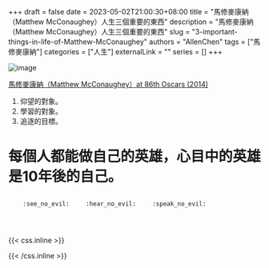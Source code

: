 +++ 
draft = false
date = 2023-05-02T21:00:30+08:00
title = "馬修麥康納（Matthew McConaughey）人生三個重要的東西"
description = "馬修麥康納（Matthew McConaughey）人生三個重要的東西"
slug = "3-important-things-in-life-of-Matthew-McConaughey"
authors = "AllenChen"
tags = ["馬修麥康納"]
categories = ["人生"]
externalLink = ""
series = []
+++

![image](/images/post/A-rabbit-with-big-blue-eyes-winning-the-Best-Actor-award-at-Oscar-award-with-Van-Gogh-style.jpeg)

[馬修麥康納（Matthew McConaughey）at 86th Oscars (2014)](https://www.youtube.com/watch?v=wD2cVhC-63I)

1. 仰望的對象。
2. 學習的對象。
3. 追逐的目標。

# 每個人都能做自己的英雄，心目中的英雄是10年後的自己。

<p><span class="nowrap"><span class="emojify">🙈</span> <code>:see_no_evil:</code></span>  <span class="nowrap"><span class="emojify">🙉</span> <code>:hear_no_evil:</code></span>  <span class="nowrap"><span class="emojify">🙊</span> <code>:speak_no_evil:</code></span></p>
<br>
    

{{< css.inline >}}
<style>
.emojify {
	font-family: Apple Color Emoji, Segoe UI Emoji, NotoColorEmoji, Segoe UI Symbol, Android Emoji, EmojiSymbols;
	font-size: 2rem;
	vertical-align: middle;
}
@media screen and (max-width:650px) {
  .nowrap {
    display: block;
    margin: 25px 0;
  }
}
</style>
{{< /css.inline >}}
